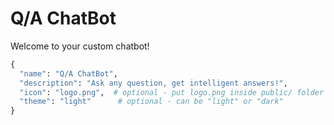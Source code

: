# Q/A ChatBot

Welcome to your custom chatbot!

```python title="chainlit.config"
{
  "name": "Q/A ChatBot",
  "description": "Ask any question, get intelligent answers!",
  "icon": "logo.png",  # optional - put logo.png inside public/ folder
  "theme": "light"      # optional - can be "light" or "dark"
}
